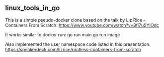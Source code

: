 ## linux_tools_in_go

This is a simple pseudo-docker clone based on the talk by Liz Rice - Containers From Scratch: https://www.youtube.com/watch?v=8fi7uSYlOdc

It works similar to docker run: go run main.go run image <cmd> <params>

Also implemented the user namespace code listed in this presentation: https://speakerdeck.com/lizrice/rootless-containers-from-scratch
